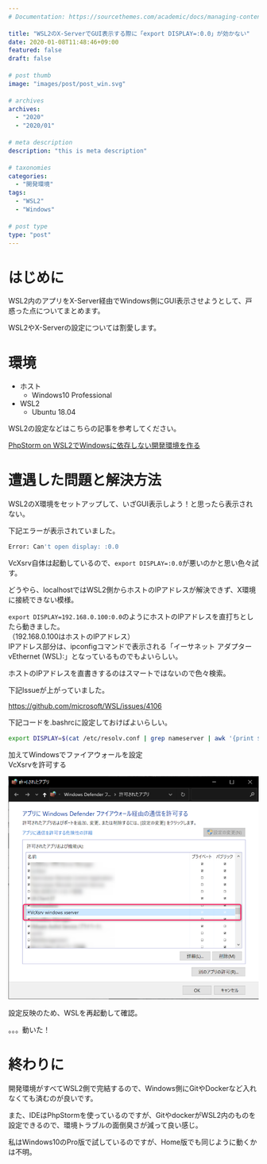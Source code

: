 ```yaml
---
# Documentation: https://sourcethemes.com/academic/docs/managing-content/

title: "WSL2のX-ServerでGUI表示する際に「export DISPLAY=:0.0」が効かない"
date: 2020-01-08T11:48:46+09:00
featured: false
draft: false

# post thumb
image: "images/post/post_win.svg"

# archives
archives:
  - "2020"
  - "2020/01"

# meta description
description: "this is meta description"

# taxonomies
categories:
  - "開発環境"
tags:
  - "WSL2"
  - "Windows"

# post type
type: "post"
---
```


# はじめに

WSL2内のアプリをX-Server経由でWindows側にGUI表示させようとして、戸惑った点についてまとめます。

WSL2やX-Serverの設定については割愛します。

# 環境

- ホスト
    - Windows10 Professional
- WSL2
    - Ubuntu 18.04

WSL2の設定などはこちらの記事を参考してください。

[PhpStorm on WSL2でWindowsに依存しない開発環境を作る](/2020/01/16/docker-on-wsl2-development-environment/)


# 遭遇した問題と解決方法

WSL2のX環境をセットアップして、いざGUI表示しよう！と思ったら表示されない。

下記エラーが表示されていました。

```bash
Error: Can't open display: :0.0
```

VcXsrv自体は起動しているので、```export DISPLAY=:0.0```が悪いのかと思い色々試す。

どうやら、localhostではWSL2側からホストのIPアドレスが解決できず、X環境に接続できない模様。

```export DISPLAY=192.168.0.100:0.0```のようにホストのIPアドレスを直打ちとしたら動きました。  
（192.168.0.100はホストのIPアドレス）  
IPアドレス部分は、ipconfigコマンドで表示される「イーサネット アダプター vEthernet (WSL):」となっているものでもよいらしい。

ホストのIPアドレスを直書きするのはスマートではないので色々検索。

下記Issueが上がっていました。

https://github.com/microsoft/WSL/issues/4106

下記コードを.bashrcに設定しておけばよいらしい。

```bash
export DISPLAY=$(cat /etc/resolv.conf | grep nameserver | awk '{print $2}'):0.0
```

加えてWindowsでファイアウォールを設定  
VcXsrvを許可する

![ファイアウォール設定](img-01.png)

設定反映のため、WSLを再起動して確認。

。。。動いた！


# 終わりに

開発環境がすべてWSL2側で完結するので、Windows側にGitやDockerなど入れなくても済むのが良いです。

また、IDEはPhpStormを使っているのですが、GitやdockerがWSL2内のものを設定できるので、環境トラブルの面倒臭さが減って良い感じ。

私はWindows10のPro版で試しているのですが、Home版でも同じように動くかは不明。